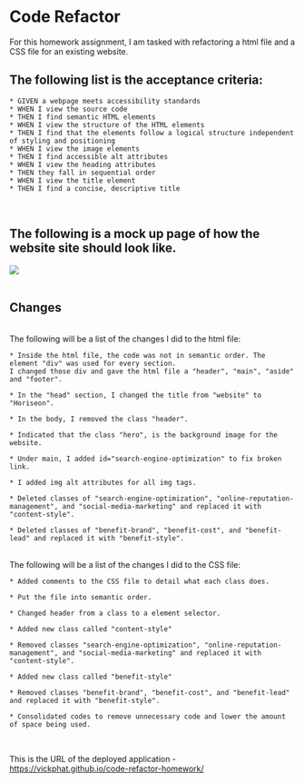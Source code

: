 # Code Refactor

For this homework assignment, I am tasked with refactoring a html file and a CSS file for an existing website. 

<h2>The following list is the acceptance criteria:</h2>

    * GIVEN a webpage meets accessibility standards
    * WHEN I view the source code
    * THEN I find semantic HTML elements
    * WHEN I view the structure of the HTML elements
    * THEN I find that the elements follow a logical structure independent of styling and positioning
    * WHEN I view the image elements
    * THEN I find accessible alt attributes
    * WHEN I view the heading attributes
    * THEN they fall in sequential order
    * WHEN I view the title element
    * THEN I find a concise, descriptive title
<br>
    
<h2>The following is a mock up page of how the website site should look like.</h2>     
    
<img src="https://github.com/vickphat/code-refactor-homework/blob/main/mockup.png">

<br>    
<br>

<h2>Changes</h2>

<br>
The following will be a list of the changes I did to the html file:

    * Inside the html file, the code was not in semantic order. The element "div" was used for every section. 
    I changed those div and gave the html file a "header", "main", "aside" and "footer". 
    
    * In the "head" section, I changed the title from "website" to "Horiseon". 
    
    * In the body, I removed the class "header".
    
    * Indicated that the class "hero", is the background image for the website. 
    
    * Under main, I added id="search-engine-optimization" to fix broken link.
    
    * I added img alt attributes for all img tags.

    * Deleted classes of "search-engine-optimization", "online-reputation-management", and "social-media-marketing" and replaced it with "content-style".

    * Deleted classes of "benefit-brand", "benefit-cost", and "benefit-lead" and replaced it with "benefit-style". 
    
<br>
The following will be a list of the changes I did to the CSS file:

    * Added comments to the CSS file to detail what each class does.
    
    * Put the file into semantic order.

    * Changed header from a class to a element selector.
    
    * Added new class called "content-style"

    * Removed classes "search-engine-optimization", "online-reputation-management", and "social-media-marketing" and replaced it with "content-style".
    
    * Added new class called "benefit-style"
    
    * Removed classes "benefit-brand", "benefit-cost", and "benefit-lead" and replaced it with "benefit-style". 
    
    * Consolidated codes to remove unnecessary code and lower the amount of space being used.  
    
<br>

This is the URL of the deployed application  - https://vickphat.github.io/code-refactor-homework/
